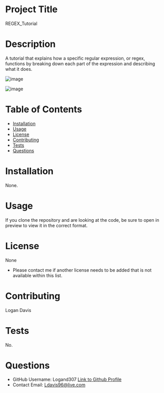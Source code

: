 
# Project Title
REGEX_Tutorial
# Description
A tutorial that explains how a specific regular expression, or regex, functions by breaking down each part of the expression and describing what it does.

![image](https://user-images.githubusercontent.com/92386527/156933060-8f0d20f7-c51d-4b37-b9aa-382ef5fe91b3.png)

![image](https://user-images.githubusercontent.com/92386527/156933127-c9f62d17-2c7e-48ed-8d82-811a4c36355b.png)

# Table of Contents 
* [Installation](#installation)
* [Usage](#usage)
* [License](#license)
* [Contributing](#contributing)
* [Tests](#tests)
* [Questions](#questions)
    
# Installation
None.
# Usage
If you clone the repository and are looking at the code, be sure to open in preview to view it in the correct format.
# License 
None

* Please contact me if another license needs to be added that is not available within this list. 
# Contributing 
Logan Davis
# Tests
No.
# Questions
* GitHub Username: 
Logand307
[Link to Github Profile](https://github.com/Logand307)
* Contact Email: 
Ldavis96@live.com
